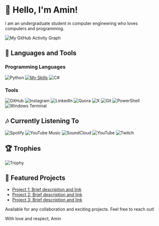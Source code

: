 # 👋 Hello, I'm Amin!

I am an undergraduate student in computer engineering who loves computers and programming.

![My GitHub Activity Graph](https://github-readme-activity-graph.vercel.app/graph?username=acontius)

## 🔧 Languages and Tools

### Programming Languages
![Python](https://img.shields.io/badge/Python-FFD43B?style=for-the-badge&logo=python&logoColor=blue)
[![My Skills](https://skillicons.dev/icons?python,cpp)](https://skillicons.dev)
![C#](https://img.shields.io/badge/C%23-239120?style=for-the-badge&logo=csharp&logoColor=white)

### Tools
![GitHub](https://img.shields.io/badge/GitHub-100000?style=for-the-badge&logo=github&logoColor=white)
![Instagram](https://img.shields.io/badge/Instagram-E4405F?style=for-the-badge&logo=instagram&logoColor=white)
![LinkedIn](https://img.shields.io/badge/LinkedIn-0077B5?style=for-the-badge&logo=linkedin&logoColor=white)
![Quora](https://img.shields.io/badge/Quora-%23B92B27.svg?&style=for-the-badge&logo=Quora&logoColor=white)
![X](https://img.shields.io/badge/X-000000?style=for-the-badge&logo=x&logoColor=white)
![Git](https://img.shields.io/badge/GIT-E44C30?style=for-the-badge&logo=git&logoColor=white)
![PowerShell](https://img.shields.io/badge/powershell-5391FE?style=for-the-badge&logo=powershell&logoColor=white)
![Windows Terminal](https://img.shields.io/badge/windows%20terminal-4D4D4D?style=for-the-badge&logo=windows%20terminal&logoColor=white)

## 🎶 Currently Listening To
![Spotify](https://img.shields.io/badge/Spotify-1ED760?&style=for-the-badge&logo=spotify&logoColor=white)
![YouTube Music](https://img.shields.io/badge/YouTube_Music-FF0000?style=for-the-badge&logo=youtube-music&logoColor=white)
![SoundCloud](https://img.shields.io/badge/SoundCloud-FF3300?style=for-the-badge&logo=soundcloud&logoColor=white)
![YouTube](https://img.shields.io/badge/YouTube-FF0000?style=for-the-badge&logo=youtube&logoColor=white)
![Twitch](https://img.shields.io/badge/Twitch-9146FF?style=for-the-badge&logo=twitch&logoColor=white)

## 🏆 Trophies
![Trophy](https://github-profile-trophy.vercel.app/?username=acontius)

## 🚀 Featured Projects

- [Project 1: Brief description and link](https://github.com/acontius/Car-Renting)
- [Project 2: Brief description and link](https://github.com/yourusername/Vending-machine)
- [Project 3: Brief description and link](https://github.com/yourusername/PackNake-Game)

Available for any collaboration and exciting projects. Feel free to reach out!

With love and respect,
Amin
